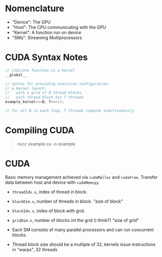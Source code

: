 # Nomenclature
- "Device": The GPU
- "Host": The CPU communicating with the GPU
- "Kernel": A function run on device
- "SMs": Streaming Multiprocessors

# CUDA Syntax Notes
```c
// indicate function is a kernel
__global__

// syntax for providing execution configuration.
// a kernel launch:
//   with a grid of B thread blocks
//   each thread block has T threads
example_kernel<<<B, T>>>();

// for all B in each loop, T threads compute simultaneously
```

# Compiling CUDA
> nvcc example.cu -o example

# CUDA
Basic memory management achieved via `cudaMalloc` and `cudaFree`.
Transfer data between host and device with `cudaMemcpy`.
- `threadIdx.x`, index of thread in block.
- `blockDim.x`, number of threads in block. "size of block"
- `blockIdx.x`, index of block with grid.
- `gridDim.x`, number of blocks int the grid (i think?) "size of grid"

- Each SM consists of many parallel processors and can run concurrent blocks.
- Thread block size should be a multiple of 32, kernels issue instructions in "warps", 32 threads
